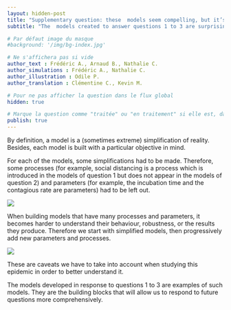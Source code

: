 ```yaml
---
layout: hidden-post
title: "Supplementary question: these  models seem compelling, but it’s more complicated in real life, isn’t it?"
subtitle: "The  models created to answer questions 1 to 3 are surprisingly simple. What can they really teach us about the COVID-19 epidemic?"

# Par défaut image du masque 
#background: '/img/bg-index.jpg'

# Ne s'affichera pas si vide
author_text : Frédéric A., Arnaud B., Nathalie C.
author_simulations : Frédéric A., Nathalie C.
author_illustration : Odile P.
author_translation : Clémentine C., Kevin M.

# Pour ne pas afficher la question dans le flux global
hidden: true

# Marque la question comme "traitée" ou "en traitement" si elle est, dans cette ordre, publiée ou non
publish: true
---
```


By definition, a model is a (sometimes extreme) simplification of reality. Besides, each model is built with a particular objective in mind.

For each of the models, some simplifications had to be made. Therefore, some processes (for example, social distancing is a process which is introduced in the models of question 1 but does not appear in the models of question 2) and parameters (for example, the incubation time and the contagious rate are parameters) had to be left out.

<img src="{{ '/img/posts/Q1_4.jpg' | prepend: site.baseurl | replace: '//', '/' }}" class="full-size">

When building models that have many processes and parameters, it becomes harder to understand their behaviour, robustness, or the results they produce. Therefore we start with simplified models, then progressively add new parameters and  processes.


<img src="{{ '/img/posts/Q1_5.jpg' | prepend: site.baseurl | replace: '//', '/' }}" class="full-size">

These are caveats we have to take into account when studying this epidemic in order to better understand it.

The models developed in response to questions 1 to 3 are examples of such models. They are the building blocks that will allow us  to respond to future questions more comprehensively.
